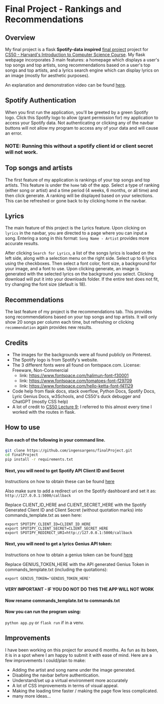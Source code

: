 # Final Project - Rankings and Recommendations
## Overview
My final project is a flask **Spotify-data inspired** [final project](https://cs50.harvard.edu/x/2023/project/#getting-started) project for [CS50 - Harvard's Introduction to Computer Science Course](https://cs50.harvard.edu/x/2023/). My flask webpage incorporates 3 main features: a homepage which displays a user's top songs and top artists, song recommendations based on a user's top songs and top artists, and a lyrics search engine which can display lyrics on an image (mostly for aesthetic purposes).

An explanation and demonstration video can be found [here](https://youtu.be/Q-Gbthrm2bg).

## Spotify Authentication

When you first run the application, you'll be greeted by a green Spotify logo. Click this Spotify logo to allow (grant permission for) my application to access your Spotify data. Not authenticating or clicking any of the navbar buttons will not allow my program to access any of your data and will cause an error.

### NOTE: Running this without a spotify client id or client secret will not work.

## Top songs and artists 

The first feature of my application is rankings of your top songs and top artists. This feature is under the `home` tab of the app. Select a type of ranking (either song or artist) and a time period (4 weeks, 6 months, or all time) and then click generate. A ranking will be displayed based on your selections. This can be refreshed or gone back to by clicking home in the navbar.

## Lyrics

The main feature of this project is the Lyrics feature. Upon clicking on `lyrics` in the navbar, you are directed to a page where you can input a song. Entering a song in this format: `Song Name - Artist` provides more accurate results. 

After clicking `Search for Lyrics`, a list of the songs lyrics is loaded on the left side, along with a selection menu on the right side. Select up to 6 lyrics using the checkboxes. Then select a font color, font size, a background for your image, and a font to use. Upon clicking generate, an image is generated with the selected lyrics on the background you select. Clicking download will put it into your downloads folder. If the entire text does not fit, try changing the font size (default is 18).

## Recommendations

The last feature of my project is the recommendations tab. This provides song recommendations based on your top songs and top artists. It will only show 20 songs per column each time, but refreshing or clicking `recommendation` again provides new results.

## Credits

- The images for the backgrounds were all found publicly on Pinterest.
- The Spotify logo is from Spotify's website.
- The 3 different fonts were all found on fontspace.com. License: Freeware, Non-Commercial
	- link: https://www.fontspace.com/halimun-font-f30001
	- link: https://www.fontspace.com/tomatoes-font-f29709
	- link: https://www.fontspace.com/hello-ketta-font-f41129
- Code help from flask docs, stack overflow, Python Docs, Spotify Docs, Lyric Genius Docs, w3Schools, and CS50's duck debugger and ChatGPT (mostly CSS help)
- A lot of credit to [CS50 Lecture 9](https://www.youtube.com/watch?v=oVA0fD13NGI); I referred to this almost every time I worked with the routes in flask.

## How to use
#### Run each of the following in your command line.

```bash 
git clone https://github.com/ingensargens/finalProject.git
cd finalProject
pip install -r requirements.txt
```

#### Next, you will need to get Spotify API Client ID and Secret

Instructions on how to obtain these can be found [here](https://developer.spotify.com/documentation/web-api/concepts/apps)

Also make sure to add a redirect uri on the Spotify dashboard and set it as:
`http://127.0.0.1:5000/callback`

Replace CLIENT_ID_HERE and CLIENT_SECRET_HERE with the Spotify Generated Client ID and Client Secret (without quotation marks) into commands_template.txt as seen here: 
```
export SPOTIPY_CLIENT_ID=CLIENT_ID_HERE
export SPOTIPY_CLIENT_SECRET=CLIENT_SECRET_HERE
export SPOTIPY_REDIRECT_URI=http://127.0.0.1:5000/callback
```

#### Next, you will need to get a lyrics Genius API token:

Instructions on how to obtain a genius token can be found [here](https://lyricsgenius.readthedocs.io/en/master/setup.html#installation)

Replace GENIUS_TOKEN_HERE with the API generated Genius Token in commands_template.txt (including the quotations):
```
export GENIUS_TOKEN='GENIUS_TOKEN_HERE'
```

#### VERY IMPORTANT - IF YOU DO NOT DO THIS THE APP WILL NOT WORK
#### Now rename commands_template.txt to commands.txt
#### Now you can run the program using:
`python app.py` or `flask run` if in a venv.

## Improvements
I have been working on this project for around 6 months. As fun as its been, it is in a spot where I am happy to submit it with ease of mind. Here are a few improvements I could/plan to make:
- Adding the artist and song name under the image generated.
- Disabling the navbar before authentication.
- Understand/set up a virtual environment more accurately
- A lot of CSS improvements in terms of visual appeal.
- Making the loading time faster / making the page flow less complicated.
- many more ideas... 
